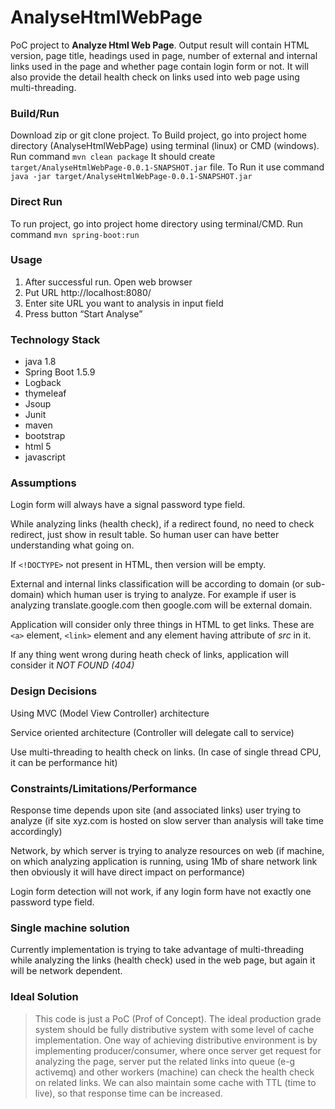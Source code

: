# AnalyseHtmlWebPage
PoC project to **Analyze Html Web Page**. Output result will contain HTML version, page title, headings used in page, number of external and internal links used in the page and whether page contain login form or not. It will also provide the detail health check on links used into web page using multi-threading.

### Build/Run
Download zip or git clone project. To Build project, go into project home directory (AnalyseHtmlWebPage) using terminal (linux) or CMD (windows). Run command `mvn clean package` It should create `target/AnalyseHtmlWebPage-0.0.1-SNAPSHOT.jar` file. To Run it use command `java -jar target/AnalyseHtmlWebPage-0.0.1-SNAPSHOT.jar`

### Direct Run
To run project, go into project home directory using terminal/CMD. Run command `mvn spring-boot:run`

### Usage
1. After successful run. Open web browser
1. Put URL http://localhost:8080/
1. Enter site URL you want to analysis in input field
1. Press button “Start Analyse”

### Technology Stack
* java 1.8
* Spring Boot 1.5.9
* Logback
* thymeleaf
* Jsoup
* Junit
* maven
* bootstrap
* html 5
* javascript

### Assumptions
Login form will always have a signal password type field.

While analyzing links (health check), if a redirect found, no need to check redirect, just show in result table. So human user can have better understanding what going on.

If `<!DOCTYPE>` not present in HTML, then version will be empty.

External and internal links classification will be according to domain (or sub-domain) which human user is trying to analyze. For example if user is analyzing translate.google.com then google.com will be external domain.

Application will consider only three things in HTML to get links. These are `<a>` element, `<link>` element and any element having attribute of *src* in it.
  
If any thing went wrong during heath check of links, application will consider it *NOT FOUND (404)*

### Design Decisions
Using MVC (Model View Controller) architecture

Service oriented architecture (Controller will delegate call to service)

Use multi-threading to health check on links. (In case of single thread CPU, it can be performance hit)

### Constraints/Limitations/Performance
Response time depends upon site (and associated links) user trying to analyze (if site xyz.com is hosted on slow server than analysis will take time accordingly)

Network, by which server is trying to analyze resources on web (if machine, on which analyzing application is running, using 1Mb of share network link then obviously it will have direct impact on performance)

Login form detection will not work, if any login form have not exactly one password type field.

### Single machine solution
Currently implementation is trying to take advantage of multi-threading while analyzing the links (health check) used in the web page, but again it will be network dependent.

### Ideal Solution
> This code is just a PoC (Prof of Concept). The ideal production grade system should be fully distributive system with some level of cache implementation. One way of achieving distributive environment is by implementing producer/consumer, where once server get request for analyzing the page, server put the related links into queue (e-g activemq) and other workers (machine) can check the health check on related links. We can also maintain some cache with TTL (time to live), so that response time can be increased.
